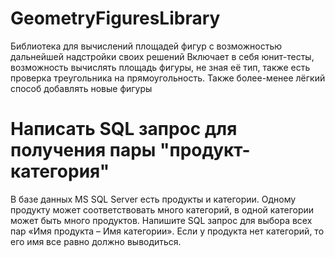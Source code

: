# GeometryFiguresLibrary

Библиотека для вычислений площадей фигур с возможностью дальнейшей надстройки своих решений
Включает в себя юнит-тесты, возможность вычислять площадь фигуры, не зная её тип, также есть проверка треугольника на прямоугольность.
Также более-менее лёгкий способ добавлять новые фигуры

# Написать SQL запрос для получения пары "продукт-категория"

В базе данных MS SQL Server есть продукты и категории. Одному продукту может соответствовать много категорий, в одной категории может быть много продуктов. Напишите SQL запрос для выбора всех пар «Имя продукта – Имя категории». Если у продукта нет категорий, то его имя все равно должно выводиться.
